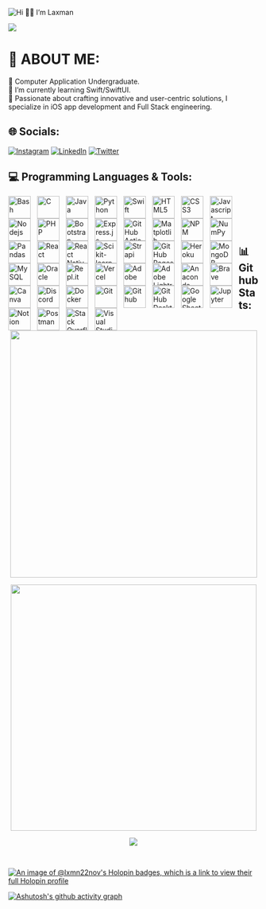 <!-- **lxmn22nov/lxmn22nov** is a ✨ _special_ ✨ repository because its `README.md` (this file) appears on your GitHub profile. -->
<!-- Banner -->
![Hi 👋🏻 I’m Laxman](https://github.com/lxmn22nov/lxmn22nov/assets/126524753/537d29ec-96dc-4ad4-8a2e-f3d12b7e5e39)

<!-- Visitor Count -->
[![](https://visitcount.itsvg.in/api?id=lxmn22nov&icon=5&color=1)](https://visitcount.itsvg.in)

<!-- About me section -->
# 💫 ABOUT ME:
🔭 Computer Application Undergraduate.<br>🌱 I’m currently learning Swift/SwiftUI.<br>🤩 Passionate about crafting innovative and user-centric solutions, I specialize in iOS app development and Full Stack engineering.

<!-- Social Media Handles -->
## 🌐 Socials:
[![Instagram](https://img.shields.io/badge/Instagram-%23E4405F.svg?logo=Instagram&logoColor=white)](https://instagram.com/lxmn_s_koranga) 
[![LinkedIn](https://img.shields.io/badge/LinkedIn-%230077B5.svg?logo=linkedin&logoColor=white)](https://linkedin.com/in/laxman-singh-koranga-689230225) 
[![Twitter](https://img.shields.io/badge/Twitter-%231DA1F2.svg?logo=Twitter&logoColor=white)](https://twitter.com/lxmn22nov) 

<!-- Tech stacks, hands on experience -->
## 💻 Programming Languages & Tools:
  <img align="left" alt="Bash" width="45px" style="padding-right:10px;" src="https://cdn.jsdelivr.net/gh/devicons/devicon/icons/bash/bash-original.svg" />
  <img align="left" alt="C" width="45px" style="padding-right:10px;" src="https://cdn.jsdelivr.net/gh/devicons/devicon/icons/c/c-original.svg"/>
  <img align="left" alt="Java" width="45px" style="padding-right:10px;" src="https://cdn.jsdelivr.net/gh/devicons/devicon/icons/java/java-original-wordmark.svg" />
  <img align="left" alt="Python" width="45px" style="padding-right:10px;" src="https://cdn.jsdelivr.net/gh/devicons/devicon/icons/python/python-original-wordmark.svg" />
  <img align="left" alt="Swift" width="45px" style="padding-right:10px;" src="https://cdn.jsdelivr.net/gh/devicons/devicon/icons/swift/swift-original.svg" />
  <img align="left" alt="HTML5" width="45px" style="padding-right:10px;" src="https://cdn.jsdelivr.net/gh/devicons/devicon/icons/html5/html5-original-wordmark.svg" />
  <img align="left" alt="CSS3" width="45px" style="padding-right:10px;" src="https://cdn.jsdelivr.net/gh/devicons/devicon/icons/css3/css3-original-wordmark.svg" />
  <img align="left" alt="Javascript" width="45px" style="padding-right:10px;" src="https://cdn.jsdelivr.net/gh/devicons/devicon/icons/javascript/javascript-original.svg" />
  <img align="left" alt="Nodejs" width="45px" style="padding-right:10px;" src="https://cdn.jsdelivr.net/gh/devicons/devicon/icons/nodejs/nodejs-original-wordmark.svg" />
  <img align="left" alt="PHP" width="45px" style="padding-right:10px;" src="https://cdn.jsdelivr.net/gh/devicons/devicon/icons/php/php-original.svg" />
  <br/>
  <img align="left" alt="Bootstrap" width="45px" style="padding-right:10px;" src="https://cdn.jsdelivr.net/gh/devicons/devicon/icons/bootstrap/bootstrap-original-wordmark.svg" />
  <img align="left" alt="Express.js" width="45px" style="padding-right:10px;" src="https://cdn.jsdelivr.net/gh/devicons/devicon/icons/express/express-original-wordmark.svg" />
  <img align="left" alt="GitHub Actions" width="45px" style="padding-right:10px;"  />
  <img align="left" alt="Matplotlib" width="45px" style="padding-right:10px;"  />
  <img align="left" alt="NPM" width="45px" style="padding-right:10px;" src="https://cdn.jsdelivr.net/gh/devicons/devicon/icons/npm/npm-original-wordmark.svg" />
  <img align="left" alt="NumPy" width="45px" style="padding-right:10px;" src="https://cdn.jsdelivr.net/gh/devicons/devicon/icons/numpy/numpy-original-wordmark.svg" />
  <img align="left" alt="Pandas" width="45px" style="padding-right:10px;" src="https://cdn.jsdelivr.net/gh/devicons/devicon/icons/pandas/pandas-original-wordmark.svg" />
  <img align="left" alt="React" width="45px" style="padding-right:10px;" src="https://cdn.jsdelivr.net/gh/devicons/devicon/icons/react/react-original.svg" />
  <img align="left" alt="React Native" width="45px" style="padding-right:10px;"  />
  <img align="left" alt="Scikit-learn" width="45px" style="padding-right:10px;"  />
  <img align="left" alt="Strapi" width="45px" style="padding-right:10px;"  />
  <br/>
  <img align="left" alt="GitHub Pages" width="45px" style="padding-right:10px;"  />
  <img align="left" alt="Heroku" width="45px" style="padding-right:10px;" src="https://cdn.jsdelivr.net/gh/devicons/devicon/icons/heroku/heroku-plain-wordmark.svg" />
  <img align="left" alt="MongoDB" width="45px" style="padding-right:10px;" src="https://cdn.jsdelivr.net/gh/devicons/devicon/icons/mongodb/mongodb-original-wordmark.svg" />
  <img align="left" alt="MySQL" width="45px" style="padding-right:10px;" src="https://cdn.jsdelivr.net/gh/devicons/devicon/icons/mysql/mysql-original-wordmark.svg" />
  <img align="left" alt="Oracle" width="45px" style="padding-right:10px;" src="https://cdn.jsdelivr.net/gh/devicons/devicon/icons/oracle/oracle-original.svg" />
  <img align="left" alt="Repl.it" width="45px" style="padding-right:10px;"  />
  <img align="left" alt="Vercel" width="45px" style="padding-right:10px;"  />
  <br/>
  <img align="left" alt="Adobe" width="45px" style="padding-right:10px;"  />
  <img align="left" alt="Adobe Lightroom" width="45px" style="padding-right:10px;"  />
  <img align="left" alt="Anaconda" width="45px" style="padding-right:10px;" src="https://cdn.jsdelivr.net/gh/devicons/devicon/icons/anaconda/anaconda-original-wordmark.svg" />
  <img align="left" alt="Brave" width="45px" style="padding-right:10px;"  />
  <img align="left" alt="Canva" width="45px" style="padding-right:10px;" src="https://cdn.jsdelivr.net/gh/devicons/devicon/icons/canva/canva-original.svg" />
  <img align="left" alt="Discord" width="45px" style="padding-right:10px;"  />
  <img align="left" alt="Docker" width="45px" style="padding-right:10px;" src="https://cdn.jsdelivr.net/gh/devicons/devicon/icons/docker/docker-plain-wordmark.svg" />
  <img align="left" alt="Git" width="45px" style="padding-right:10px;" src="https://cdn.jsdelivr.net/gh/devicons/devicon/icons/git/git-plain.svg" />
  <img align="left" alt="Github" width="45px" style="padding-right:10px;" src="https://cdn.jsdelivr.net/gh/devicons/devicon/icons/github/github-original-wordmark.svg" />
  <img align="left" alt="GitHub Desktop" width="45px" style="padding-right:10px;"  />
  <img align="left" alt="Google Sheets" width="45px" style="padding-right:10px;"  />
  <img align="left" alt="Jupyter" width="45px" style="padding-right:10px;" src="https://cdn.jsdelivr.net/gh/devicons/devicon/icons/jupyter/jupyter-original-wordmark.svg" />
  <img align="left" alt="Notion" width="45px" style="padding-right:10px;"  />
  <img align="left" alt="Postman" width="45px" style="padding-right:10px;"  />
  <img align="left" alt="Stack Overflow" width="45px" style="padding-right:10px;"  />
  <img align="left" alt="Visual Studio Code" width="45px" style="padding-right:10px;" src="https://cdn.jsdelivr.net/gh/devicons/devicon/icons/vscode/vscode-original.svg" />
  <br/>
  
<!-- Github Statistics -->
## 📊 Github Stats:
<p align="center">
  <a>
    <img src="https://github-readme-stats.vercel.app/api/top-langs/?username=lxmn22nov&theme=blue-green&hide_border=false&include_all_commits=true&count_private=true&layout=compact" 
width="497px"/>
  </a>
</p>
<p align="center">
  <a>
    <img align="center" src="https://github-readme-stats.vercel.app/api?username=lxmn22nov&theme=blue-green&hide_border=false&include_all_commits=true&count_private=true" width="495px"/>
  </a>
</p>
<p align="center">
  <img align="center" src="https://github-readme-streak-stats.herokuapp.com/?user=lxmn22nov&theme=blue-green&hide_border=false"/>
</p> 
  <br/>
    
<!-- Halopin Board -->
[![An image of @lxmn22nov's Holopin badges, which is a link to view their full Holopin profile](https://holopin.me/lxmn22nov)](https://holopin.io/@lxmn22nov)

<!-- Activity Tracker -->
[![Ashutosh's github activity graph](https://github-readme-activity-graph.vercel.app/graph?username=lxmn22nov&bg_color=000000&color=ffffff&line=2cf604&point=f20202&area=true&hide_border=true)](https://github.com/ashutosh00710/github-readme-activity-graph)
